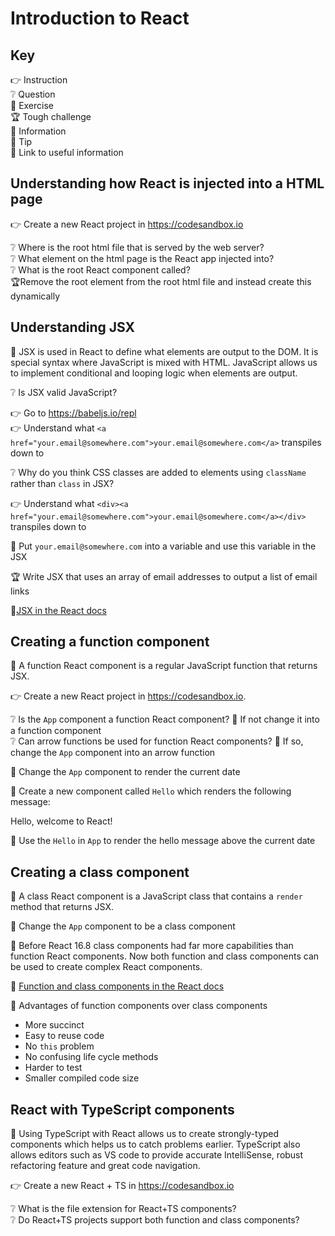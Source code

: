 # Introduction to React

## Key

👉 Instruction  
❔ Question  
🏃 Exercise  
🏆 Tough challenge  
📄 Information  
💬 Tip  
🔗 Link to useful information

## Understanding how React is injected into a HTML page

👉 Create a new React project in https://codesandbox.io

❔ Where is the root html file that is served by the web server?  
❔ What element on the html page is the React app injected into?  
❔ What is the root React component called?  
🏆Remove the root element from the root html file and instead create this dynamically

## Understanding JSX

📄 JSX is used in React to define what elements are output to the DOM. It is special syntax where JavaScript is mixed with HTML. JavaScript allows us to implement conditional and looping logic when elements are output.

❔ Is JSX valid JavaScript?

👉 Go to https://babeljs.io/repl  
👉 Understand what `<a href="your.email@somewhere.com">your.email@somewhere.com</a>` transpiles down to

❔ Why do you think CSS classes are added to elements using `className` rather than `class` in JSX?

👉 Understand what `<div><a href="your.email@somewhere.com">your.email@somewhere.com</a></div>` transpiles down to

🏃 Put `your.email@somewhere.com` into a variable and use this variable in the JSX

🏆 Write JSX that uses an array of email addresses to output a list of email links

🔗[JSX in the React docs](https://reactjs.org/docs/introducing-jsx.html)

## Creating a function component

📄 A function React component is a regular JavaScript function that returns JSX.

👉 Create a new React project in https://codesandbox.io. 

❔ Is the `App` component a function React component? 🏃 If not change it into a function component  
❔ Can arrow functions be used for function React components? 🏃 If so, change the `App` component into an arrow function

🏃 Change the `App` component to render the current date 

🏃 Create a new component called `Hello` which renders the following message:

Hello, welcome to React!

🏃 Use the `Hello` in `App` to render the hello message above the current date

## Creating a class component

📄 A class React component is a JavaScript class that contains a `render` method that returns JSX. 

🏃 Change the `App` component to be a class component  

📄 Before React 16.8 class components had far more capabilities than function React components. Now both function and class components can be used to create complex React components. 

🔗 [Function and class components in the React docs](https://reactjs.org/docs/components-and-props.html#function-and-class-components)

📄 Advantages of function components over class components
- More succinct 
- Easy to reuse code 
- No `this` problem
- No confusing life cycle methods
- Harder to test
- Smaller compiled code size

## React with TypeScript components

📄 Using TypeScript with React allows us to create strongly-typed components which helps us to catch problems earlier. TypeScript also allows editors such as VS code to provide accurate IntelliSense, robust refactoring feature and great code navigation.

👉 Create a new React + TS in https://codesandbox.io

❔ What is the file extension for React+TS components?  
❔ Do React+TS projects support both function and class components?